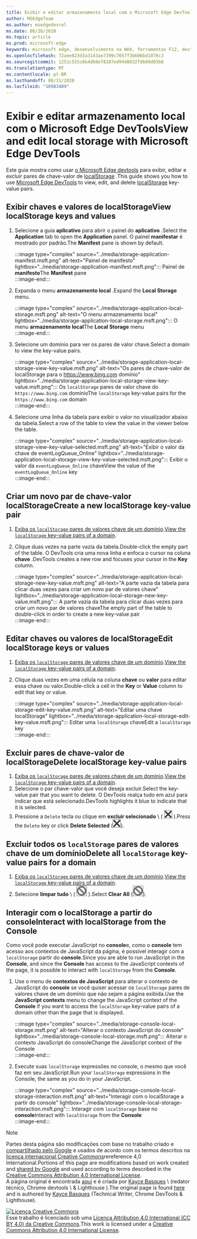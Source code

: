 ```yaml
---
title: Exibir e editar armazenamento local com o Microsoft Edge DevTools
author: MSEdgeTeam
ms.author: msedgedevrel
ms.date: 08/28/2020
ms.topic: article
ms.prod: microsoft-edge
keywords: microsoft edge, desenvolvimento na Web, ferramentas F12, devtools
ms.openlocfilehash: 72aee823d3a3143ae7399c7057f3b606bd1078c3
ms.sourcegitcommit: 1251c555c6b4db8ef8187ed94d8832fdb89d03b8
ms.translationtype: MT
ms.contentlocale: pt-BR
ms.lasthandoff: 08/31/2020
ms.locfileid: "10983489"
---
```

<!-- Copyright Kayce Basques 

   Licensed under the Apache License, Version 2.0 (the "License");
   you may not use this file except in compliance with the License.
   You may obtain a copy of the License at

       https://www.apache.org/licenses/LICENSE-2.0

   Unless required by applicable law or agreed to in writing, software
   distributed under the License is distributed on an "AS IS" BASIS,
   WITHOUT WARRANTIES OR CONDITIONS OF ANY KIND, either express or implied.
   See the License for the specific language governing permissions and
   limitations under the License.  -->  





# <span data-ttu-id="3d37d-103">Exibir e editar armazenamento local com o Microsoft Edge DevTools</span><span class="sxs-lookup"><span data-stu-id="3d37d-103">View and edit local storage with Microsoft Edge DevTools</span></span>   



<span data-ttu-id="3d37d-104">Este guia mostra como usar [o Microsoft Edge devtools][MicrosoftEdgeDevTools] para exibir, editar e excluir pares de chave-valor de [localStorage][MDNWindowsLocalStorage] .</span><span class="sxs-lookup"><span data-stu-id="3d37d-104">This guide shows you how to use [Microsoft Edge DevTools][MicrosoftEdgeDevTools] to view, edit, and delete [localStorage][MDNWindowsLocalStorage] key-value pairs.</span></span>  

## <span data-ttu-id="3d37d-105">Exibir chaves e valores de localStorage</span><span class="sxs-lookup"><span data-stu-id="3d37d-105">View localStorage keys and values</span></span>   

1.  <span data-ttu-id="3d37d-106">Selecione a guia **aplicativo** para abrir o painel do **aplicativo** .</span><span class="sxs-lookup"><span data-stu-id="3d37d-106">Select the **Application** tab to open the **Application** panel.</span></span>  <span data-ttu-id="3d37d-107">O painel **manifestar** é mostrado por padrão.</span><span class="sxs-lookup"><span data-stu-id="3d37d-107">The **Manifest** pane is shown by default.</span></span>  
    
    :::image type="complex" source="../media/storage-application-manifest.msft.png" alt-text="Painel de manifesto" lightbox="../media/storage-application-manifest.msft.png":::
       <span data-ttu-id="3d37d-109">Painel de **manifesto**</span><span class="sxs-lookup"><span data-stu-id="3d37d-109">The **Manifest** pane</span></span>  
    :::image-end:::  
    
1.  <span data-ttu-id="3d37d-110">Expanda o menu **armazenamento local** .</span><span class="sxs-lookup"><span data-stu-id="3d37d-110">Expand the **Local Storage** menu.</span></span>  
    
    :::image type="complex" source="../media/storage-application-local-storage.msft.png" alt-text="O menu armazenamento local" lightbox="../media/storage-application-local-storage.msft.png":::
       <span data-ttu-id="3d37d-112">O menu **armazenamento local**</span><span class="sxs-lookup"><span data-stu-id="3d37d-112">The **Local Storage** menu</span></span>  
    :::image-end:::  
    
1.  <span data-ttu-id="3d37d-113">Selecione um domínio para ver os pares de valor chave.</span><span class="sxs-lookup"><span data-stu-id="3d37d-113">Select a domain to view the key-value pairs.</span></span>  
    
    :::image type="complex" source="../media/storage-application-local-storage-view-key-value.msft.png" alt-text="Os pares de chave-valor de localStorage para o https://www.bing.com domínio" lightbox="../media/storage-application-local-storage-view-key-value.msft.png":::
       <span data-ttu-id="3d37d-115">Os `localStorage` pares de valor chave do `https://www.bing.com` domínio</span><span class="sxs-lookup"><span data-stu-id="3d37d-115">The `localStorage` key-value pairs for the `https://www.bing.com` domain</span></span>  
    :::image-end:::  
    
1.  <span data-ttu-id="3d37d-116">Selecione uma linha da tabela para exibir o valor no visualizador abaixo da tabela.</span><span class="sxs-lookup"><span data-stu-id="3d37d-116">Select a row of the table to view the value in the viewer below the table.</span></span>  
    
    :::image type="complex" source="../media/storage-application-local-storage-view-key-value-selected.msft.png" alt-text="Exibir o valor da chave de eventLogQueue_Online" lightbox="../media/storage-application-local-storage-view-key-value-selected.msft.png":::
       <span data-ttu-id="3d37d-118">Exibir o valor da `eventLogQueue_Online` chave</span><span class="sxs-lookup"><span data-stu-id="3d37d-118">View the value of the `eventLogQueue_Online` key</span></span>  
    :::image-end:::  
    
## <span data-ttu-id="3d37d-119">Criar um novo par de chave-valor localStorage</span><span class="sxs-lookup"><span data-stu-id="3d37d-119">Create a new localStorage key-value pair</span></span>   

1.  <span data-ttu-id="3d37d-120">[Exiba os `localStorage` pares de valores chave de um domínio](#view-localstorage-keys-and-values).</span><span class="sxs-lookup"><span data-stu-id="3d37d-120">[View the `localStorage` key-value pairs of a domain](#view-localstorage-keys-and-values).</span></span>  
1.  <span data-ttu-id="3d37d-121">Clique duas vezes na parte vazia da tabela.</span><span class="sxs-lookup"><span data-stu-id="3d37d-121">Double-click the empty part of the table.</span></span>  <span data-ttu-id="3d37d-122">O DevTools cria uma nova linha e enfoca o cursor na coluna **chave** .</span><span class="sxs-lookup"><span data-stu-id="3d37d-122">DevTools creates a new row and focuses your cursor in the **Key** column.</span></span>  
    
    :::image type="complex" source="../media/storage-application-local-storage-new-key-value.msft.png" alt-text="A parte vazia da tabela para clicar duas vezes para criar um novo par de valores chave" lightbox="../media/storage-application-local-storage-new-key-value.msft.png":::
       <span data-ttu-id="3d37d-124">A parte vazia da tabela para clicar duas vezes para criar um novo par de valores chave</span><span class="sxs-lookup"><span data-stu-id="3d37d-124">The empty part of the table to double-click in order to create a new key-value pair</span></span>  
    :::image-end:::  
    
## <span data-ttu-id="3d37d-125">Editar chaves ou valores de localStorage</span><span class="sxs-lookup"><span data-stu-id="3d37d-125">Edit localStorage keys or values</span></span>   

1.  <span data-ttu-id="3d37d-126">[Exiba os `localStorage` pares de valores chave de um domínio](#view-localstorage-keys-and-values).</span><span class="sxs-lookup"><span data-stu-id="3d37d-126">[View the `localStorage` key-value pairs of a domain](#view-localstorage-keys-and-values).</span></span>  
1.  <span data-ttu-id="3d37d-127">Clique duas vezes em uma célula na coluna **chave** ou **valor** para editar essa chave ou valor.</span><span class="sxs-lookup"><span data-stu-id="3d37d-127">Double-click a cell in the **Key** or **Value** column to edit that key or value.</span></span>  
    
    :::image type="complex" source="../media/storage-application-local-storage-edit-key-value.msft.png" alt-text="Editar uma chave localStorage" lightbox="../media/storage-application-local-storage-edit-key-value.msft.png":::
       <span data-ttu-id="3d37d-129">Editar uma `localStorage` chave</span><span class="sxs-lookup"><span data-stu-id="3d37d-129">Edit a `localStorage` key</span></span>  
    :::image-end:::  
    
## <span data-ttu-id="3d37d-130">Excluir pares de chave-valor de localStorage</span><span class="sxs-lookup"><span data-stu-id="3d37d-130">Delete localStorage key-value pairs</span></span>   

1.  <span data-ttu-id="3d37d-131">[Exiba os `localStorage` pares de valores chave de um domínio](#view-localstorage-keys-and-values).</span><span class="sxs-lookup"><span data-stu-id="3d37d-131">[View the `localStorage` key-value pairs of a domain](#view-localstorage-keys-and-values).</span></span>  
1.  <span data-ttu-id="3d37d-132">Selecione o par chave-valor que você deseja excluir.</span><span class="sxs-lookup"><span data-stu-id="3d37d-132">Select the key-value pair that you want to delete.</span></span>  <span data-ttu-id="3d37d-133">O DevTools realça tudo em azul para indicar que está selecionado.</span><span class="sxs-lookup"><span data-stu-id="3d37d-133">DevTools highlights it blue to indicate that it is selected.</span></span>  
1.  <span data-ttu-id="3d37d-134">Pressione a `Delete` tecla ou clique em **excluir selecionado** \ ( ![ excluir selecionado ][ImageDeleteIcon] \).</span><span class="sxs-lookup"><span data-stu-id="3d37d-134">Press the `Delete` key or click **Delete Selected** \(![Delete Selected][ImageDeleteIcon]\).</span></span>  
    
## <span data-ttu-id="3d37d-135">Excluir todos os `localStorage` pares de valores chave de um domínio</span><span class="sxs-lookup"><span data-stu-id="3d37d-135">Delete all `localStorage` key-value pairs for a domain</span></span>   

1.  <span data-ttu-id="3d37d-136">[Exiba os `localStorage` pares de valores chave de um domínio](#view-localstorage-keys-and-values).</span><span class="sxs-lookup"><span data-stu-id="3d37d-136">[View the `localStorage` key-value pairs of a domain](#view-localstorage-keys-and-values).</span></span>  
1.  <span data-ttu-id="3d37d-137">Selecione **limpar tudo** \ ( ![ limpar tudo ][ImageClearIcon] \).</span><span class="sxs-lookup"><span data-stu-id="3d37d-137">Select **Clear All** \(![Clear All][ImageClearIcon]\).</span></span>  
    
## <span data-ttu-id="3d37d-138">Interagir com o localStorage a partir do console</span><span class="sxs-lookup"><span data-stu-id="3d37d-138">Interact with localStorage from the Console</span></span>   

<span data-ttu-id="3d37d-139">Como você pode executar JavaScript no **console**e, como o **console** tem acesso aos contextos de JavaScript da página, é possível interagir com a `localStorage` partir do **console**.</span><span class="sxs-lookup"><span data-stu-id="3d37d-139">Since you are able to run JavaScript in the **Console**, and since the **Console** has access to the JavaScript contexts of the page, it is possible to interact with `localStorage` from the **Console**.</span></span>  

1.  <span data-ttu-id="3d37d-140">Use o menu de **contextos de JavaScript** para alterar o contexto de JavaScript do **console** se você quiser acessar os `localStorage` pares de valores chave de um domínio que não sejam a página exibida.</span><span class="sxs-lookup"><span data-stu-id="3d37d-140">Use the **JavaScript contexts** menu to change the JavaScript context of the **Console** if you want to access the `localStorage` key-value pairs of a domain other than the page that is displayed.</span></span>  
    
    :::image type="complex" source="../media/storage-console-local-storage.msft.png" alt-text="Alterar o contexto JavaScript do console" lightbox="../media/storage-console-local-storage.msft.png":::
       <span data-ttu-id="3d37d-142">Alterar o contexto JavaScript do console</span><span class="sxs-lookup"><span data-stu-id="3d37d-142">Change the JavaScript context of the Console</span></span>  
    :::image-end:::  
    
1.  <span data-ttu-id="3d37d-143">Execute suas `localStorage` expressões no console, o mesmo que você faz em seu JavaScript.</span><span class="sxs-lookup"><span data-stu-id="3d37d-143">Run your `localStorage` expressions in the Console, the same as you do in your JavaScript.</span></span>  
    
    :::image type="complex" source="../media/storage-console-local-storage-interaction.msft.png" alt-text="Interagir com o localStorage a partir do console" lightbox="../media/storage-console-local-storage-interaction.msft.png":::
       <span data-ttu-id="3d37d-145">Interagir com `localStorage` base no **console**</span><span class="sxs-lookup"><span data-stu-id="3d37d-145">Interact with `localStorage` from the **Console**</span></span>  
    :::image-end:::  
    
<!--  
 


-->  

<!-- image links -->  

[ImageClearIcon]: ../media/clear-icon.msft.png  
[ImageDeleteIcon]: ../media/delete-icon.msft.png  

<!-- links -->  

[MicrosoftEdgeDevTools]: ../../devtools-guide-chromium.md "Ferramentas de desenvolvedor do Microsoft Edge (Chromium) | Documentos da Microsoft"  

[MDNWindowsLocalStorage]: https://developer.mozilla.org/docs/Web/API/Window/localStorage "Window. localStorage | MDN"  

> [!NOTE]
> <span data-ttu-id="3d37d-148">Partes desta página são modificações com base no trabalho criado e [compartilhado pelo Google][GoogleSitePolicies] e usados de acordo com os termos descritos na [licença internacional Creative Commons][CCA4IL]rereference 4,0 International.</span><span class="sxs-lookup"><span data-stu-id="3d37d-148">Portions of this page are modifications based on work created and [shared by Google][GoogleSitePolicies] and used according to terms described in the [Creative Commons Attribution 4.0 International License][CCA4IL].</span></span>  
> <span data-ttu-id="3d37d-149">A página original é encontrada [aqui](https://developers.google.com/web/tools/chrome-devtools/storage/localstorage) e é criada por [Kayce Basques][KayceBasques] \ (redator técnico, Chrome devtools \ & Lighthouse \).</span><span class="sxs-lookup"><span data-stu-id="3d37d-149">The original page is found [here](https://developers.google.com/web/tools/chrome-devtools/storage/localstorage) and is authored by [Kayce Basques][KayceBasques] \(Technical Writer, Chrome DevTools \& Lighthouse\).</span></span>  

[![Licença Creative Commons][CCby4Image]][CCA4IL]  
<span data-ttu-id="3d37d-151">Esse trabalho é licenciado sob uma [Licença Attribution 4.0 International (CC BY 4.0) da Creative Commons][CCA4IL].</span><span class="sxs-lookup"><span data-stu-id="3d37d-151">This work is licensed under a [Creative Commons Attribution 4.0 International License][CCA4IL].</span></span>  

[CCA4IL]: https://creativecommons.org/licenses/by/4.0  
[CCby4Image]: https://i.creativecommons.org/l/by/4.0/88x31.png  
[GoogleSitePolicies]: https://developers.google.com/terms/site-policies  
[KayceBasques]: https://developers.google.com/web/resources/contributors/kaycebasques  
